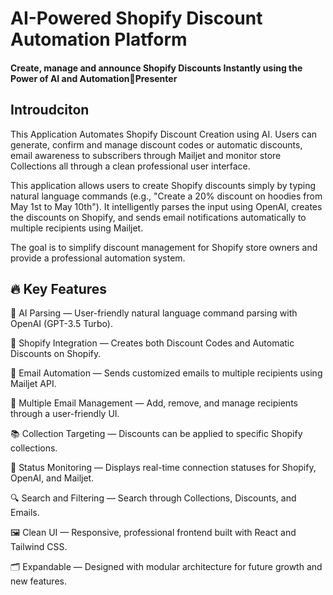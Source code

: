 <h1>AI-Powered Shopify Discount Automation Platform</h1>
<h4>Create, manage and announce Shopify Discounts Instantly using the Power of AI and AutomationPresenter </h4>

<h2>Introudciton</h2>
<p>This Application Automates Shopify Discount Creation using AI. Users can generate, confirm and manage discount codes or automatic discounts, email awareness to subscribers through Mailjet and monitor store Collections all through a clean professional user interface.
</p>

<p>This application allows users to create Shopify discounts simply by typing natural language commands (e.g., "Create a 20% discount on hoodies from May 1st to May 10th").
It intelligently parses the input using OpenAI, creates the discounts on Shopify, and sends email notifications automatically to multiple recipients using Mailjet.

The goal is to simplify discount management for Shopify store owners and provide a professional automation system.

</p>

<h2>🔥 Key Features</h2>

🧠 AI Parsing — User-friendly natural language command parsing with OpenAI (GPT-3.5 Turbo).

🛒 Shopify Integration — Creates both Discount Codes and Automatic Discounts on Shopify.

📧 Email Automation — Sends customized emails to multiple recipients using Mailjet API.

🎯 Multiple Email Management — Add, remove, and manage recipients through a user-friendly UI.

📚 Collection Targeting — Discounts can be applied to specific Shopify collections.

🌟 Status Monitoring — Displays real-time connection statuses for Shopify, OpenAI, and Mailjet.

🔍 Search and Filtering — Search through Collections, Discounts, and Emails.

🖼️ Clean UI — Responsive, professional frontend built with React and Tailwind CSS.

🗂️ Expandable — Designed with modular architecture for future growth and new features.

